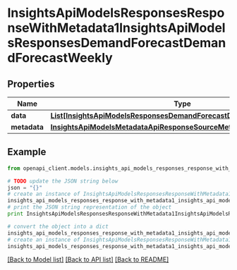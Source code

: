 # InsightsApiModelsResponsesResponseWithMetadata1InsightsApiModelsResponsesDemandForecastDemandForecastWeekly


## Properties
Name | Type | Description | Notes
------------ | ------------- | ------------- | -------------
**data** | [**List[InsightsApiModelsResponsesDemandForecastDemandForecastWeekly]**](InsightsApiModelsResponsesDemandForecastDemandForecastWeekly.md) |  | [optional] 
**metadata** | [**InsightsApiModelsMetadataApiResponseSourceMetadata**](InsightsApiModelsMetadataApiResponseSourceMetadata.md) |  | [optional] 

## Example

```python
from openapi_client.models.insights_api_models_responses_response_with_metadata1_insights_api_models_responses_demand_forecast_demand_forecast_weekly import InsightsApiModelsResponsesResponseWithMetadata1InsightsApiModelsResponsesDemandForecastDemandForecastWeekly

# TODO update the JSON string below
json = "{}"
# create an instance of InsightsApiModelsResponsesResponseWithMetadata1InsightsApiModelsResponsesDemandForecastDemandForecastWeekly from a JSON string
insights_api_models_responses_response_with_metadata1_insights_api_models_responses_demand_forecast_demand_forecast_weekly_instance = InsightsApiModelsResponsesResponseWithMetadata1InsightsApiModelsResponsesDemandForecastDemandForecastWeekly.from_json(json)
# print the JSON string representation of the object
print InsightsApiModelsResponsesResponseWithMetadata1InsightsApiModelsResponsesDemandForecastDemandForecastWeekly.to_json()

# convert the object into a dict
insights_api_models_responses_response_with_metadata1_insights_api_models_responses_demand_forecast_demand_forecast_weekly_dict = insights_api_models_responses_response_with_metadata1_insights_api_models_responses_demand_forecast_demand_forecast_weekly_instance.to_dict()
# create an instance of InsightsApiModelsResponsesResponseWithMetadata1InsightsApiModelsResponsesDemandForecastDemandForecastWeekly from a dict
insights_api_models_responses_response_with_metadata1_insights_api_models_responses_demand_forecast_demand_forecast_weekly_form_dict = insights_api_models_responses_response_with_metadata1_insights_api_models_responses_demand_forecast_demand_forecast_weekly.from_dict(insights_api_models_responses_response_with_metadata1_insights_api_models_responses_demand_forecast_demand_forecast_weekly_dict)
```
[[Back to Model list]](../README.md#documentation-for-models) [[Back to API list]](../README.md#documentation-for-api-endpoints) [[Back to README]](../README.md)



